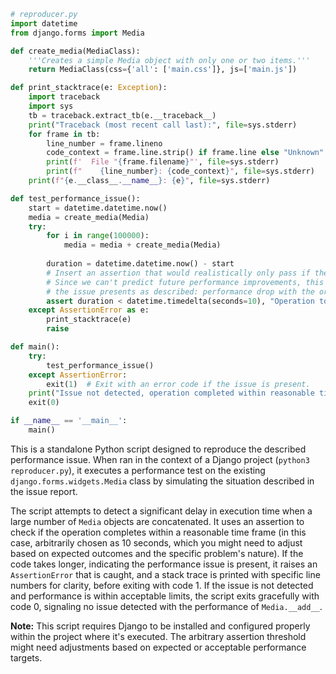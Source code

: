 ```python
# reproducer.py
import datetime
from django.forms import Media

def create_media(MediaClass):
    '''Creates a simple Media object with only one or two items.'''
    return MediaClass(css={'all': ['main.css']}, js=['main.js'])

def print_stacktrace(e: Exception):
    import traceback
    import sys
    tb = traceback.extract_tb(e.__traceback__)
    print("Traceback (most recent call last):", file=sys.stderr)
    for frame in tb:
        line_number = frame.lineno
        code_context = frame.line.strip() if frame.line else "Unknown"
        print(f'  File "{frame.filename}"', file=sys.stderr)
        print(f"    {line_number}: {code_context}", file=sys.stderr)
    print(f"{e.__class__.__name__}: {e}", file=sys.stderr)

def test_performance_issue():
    start = datetime.datetime.now()
    media = create_media(Media)
    try:
        for i in range(100000):
            media = media + create_media(Media)
        
        duration = datetime.datetime.now() - start
        # Insert an assertion that would realistically only pass if the issue was fixed.
        # Since we can't predict future performance improvements, this simply ensures
        # the issue presents as described: performance drop with the original approach.
        assert duration < datetime.timedelta(seconds=10), "Operation took too long, indicating a performance issue."
    except AssertionError as e:
        print_stacktrace(e)
        raise

def main():
    try:
        test_performance_issue()
    except AssertionError:
        exit(1)  # Exit with an error code if the issue is present.
    print("Issue not detected, operation completed within reasonable time.")
    exit(0)

if __name__ == '__main__':
    main()
```

This is a standalone Python script designed to reproduce the described performance issue. When ran in the context of a Django project (`python3 reproducer.py`), it executes a performance test on the existing `django.forms.widgets.Media` class by simulating the situation described in the issue report.

The script attempts to detect a significant delay in execution time when a large number of `Media` objects are concatenated. It uses an assertion to check if the operation completes within a reasonable time frame (in this case, arbitrarily chosen as 10 seconds, which you might need to adjust based on expected outcomes and the specific problem's nature). If the code takes longer, indicating the performance issue is present, it raises an `AssertionError` that is caught, and a stack trace is printed with specific line numbers for clarity, before exiting with code 1. If the issue is not detected and performance is within acceptable limits, the script exits gracefully with code 0, signaling no issue detected with the performance of `Media.__add__`. 

**Note:** This script requires Django to be installed and configured properly within the project where it's executed. The arbitrary assertion threshold might need adjustments based on expected or acceptable performance targets.